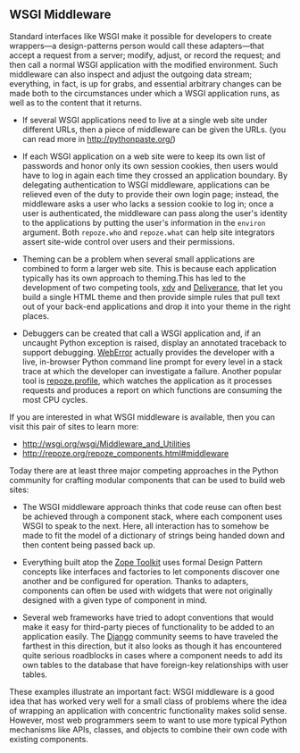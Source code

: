 ## WSGI Middleware

Standard interfaces like WSGI make it possible for developers to create wrappers—a design-patterns
person would call these adapters—that accept a request from a server; modify, adjust, or record the
request; and then call a normal WSGI application with the modified environment. Such middleware can
also inspect and adjust the outgoing data stream; everything, in fact, is up for grabs, and essential
arbitrary changes can be made both to the circumstances under which a WSGI application runs, as well
as to the content that it returns.

- If several WSGI applications need to live at a single web site under different URLs,
then a piece of middleware can be given the URLs.
(you can read more in http://pythonpaste.org/)


- If each WSGI application on a web site were to keep its own list of passwords and
honor only its own session cookies, then users would have to log in again each
time they crossed an application boundary. By delegating authentication to WSGI
middleware, applications can be relieved even of the duty to provide their own
login page; instead, the middleware asks a user who lacks a session cookie to log
in; once a user is authenticated, the middleware can pass along the user's identity
to the applications by putting the user's information in the `environ` argument.
Both `repoze.who` and `repoze.what` can help site integrators assert site-wide
control over users and their permissions.


- Theming can be a problem when several small applications are combined to form
a larger web site. This is because each application typically has its own approach
to theming.This has led to the development of two competing tools,
[xdv](https://pypi.python.org/pypi/xdv/0.4b3) and [Deliverance](https://pypi.python.org/pypi/Deliverance/0.6.1), that let you build a single HTML theme and then provide
simple rules that pull text out of your back-end applications and drop it into your
theme in the right places.


- Debuggers can be created that call a WSGI application and, if an uncaught Python
exception is raised, display an annotated traceback to support debugging.
[WebError](https://pypi.python.org/pypi/WebError/0.10.3) actually provides the developer with a live, in-browser Python
command line prompt for every level in a stack trace at which the developer can
investigate a failure. Another popular tool is [repoze.profile](https://pypi.python.org/pypi/repoze.profile/2.0), which watches the
application as it processes requests and produces a report on which functions are
consuming the most CPU cycles.

If you are interested in what WSGI middleware is available, then you can visit this pair of sites to
learn more:
- http://wsgi.org/wsgi/Middleware_and_Utilities
- http://repoze.org/repoze_components.html#middleware

Today there are at least three major competing approaches in the Python community for crafting
modular components that can be used to build web sites:


- The WSGI middleware approach thinks that code reuse can often best be achieved
through a component stack, where each component uses WSGI to speak to the
next. Here, all interaction has to somehow be made to fit the model of a dictionary
of strings being handed down and then content being passed back up.


- Everything built atop the [Zope Toolkit](https://pypi.python.org/pypi/zope.browser/2.0.2) uses formal Design Pattern concepts like
interfaces and factories to let components discover one another and be configured
for operation. Thanks to adapters, components can often be used with widgets
that were not originally designed with a given type of component in mind.


- Several web frameworks have tried to adopt conventions that would make it easy
for third-party pieces of functionality to be added to an application easily. The
[Django](https://pypi.python.org/pypi/Django/1.6.5) community seems to have traveled the farthest in this direction, but it also
looks as though it has encountered quite serious roadblocks in cases where a
component needs to add its own tables to the database that have foreign-key
relationships with user tables.

These examples illustrate an important fact: WSGI middleware is a good idea that has worked very
well for a small class of problems where the idea of wrapping an application with concentric
functionality makes solid sense. However, most web programmers seem to want to use more typical
Python mechanisms like APIs, classes, and objects to combine their own code with existing components.
